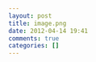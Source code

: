 ```yaml
---
layout: post
title: image.png
date: 2012-04-14 19:41
comments: true
categories: []
---
```


